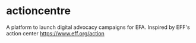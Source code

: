 actioncentre
============

A platform to launch digital advocacy campaigns for EFA. Inspired by EFF's action center https://www.eff.org/action
